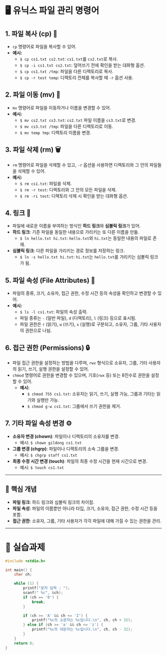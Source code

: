 # 🖥️ 유닉스 파일 관리 명령어

## 1. **파일 복사 (cp) 📑**
   - `cp` 명령어로 파일을 복사할 수 있어.
   - **예시:**
     - `$ cp cs1.txt cs2.txt`: `cs1.txt`를 `cs2.txt`로 복사.
     - `$ cp -i cs1.txt cs2.txt`: 덮어쓰기 전에 확인을 받는 대화형 옵션.
     - `$ cp cs1.txt /tmp`: 파일을 다른 디렉토리로 복사.
     - `$ cp -r test temp`: 디렉토리 전체를 복사할 때 `-r` 옵션 사용.

## 2. **파일 이동 (mv) 🚚**
   - `mv` 명령어로 파일을 이동하거나 이름을 변경할 수 있어.
   - **예시:**
     - `$ mv cs2.txt cs3.txt`: `cs2.txt` 파일 이름을 `cs3.txt`로 변경.
     - `$ mv cs3.txt /tmp`: 파일을 다른 디렉토리로 이동.
     - `$ mv temp tmp`: 디렉토리 이름을 변경.

## 3. **파일 삭제 (rm) 🗑️**
   - `rm` 명령어로 파일을 삭제할 수 있고, `-r` 옵션을 사용하면 디렉토리와 그 안의 파일들을 삭제할 수 있어.
   - **예시:**
     - `$ rm cs1.txt`: 파일을 삭제.
     - `$ rm -r test`: 디렉토리와 그 안의 모든 파일을 삭제.
     - `$ rm -ri test`: 디렉토리 삭제 시 확인을 받는 대화형 옵션.

## 4. **링크 🔗**
   - 파일에 새로운 이름을 부여하는 방식인 **하드 링크**와 **심볼릭 링크**가 있어.
   - **하드 링크**: 기존 파일을 동일한 내용으로 가리키는 또 다른 이름을 만듦.
     - `$ ln hello.txt hi.txt`: `hello.txt`와 `hi.txt`는 동일한 내용의 파일로 존재.
   - **심볼릭 링크**: 다른 파일을 가리키는 경로 정보를 저장하는 링크.
     - `$ ln -s hello.txt hi.txt`: `hi.txt`는 `hello.txt`를 가리키는 심볼릭 링크가 됨.

## 5. **파일 속성 (File Attributes) 📂**
   - 파일의 종류, 크기, 소유자, 접근 권한, 수정 시간 등의 속성을 확인하고 변경할 수 있어.
   - **예시:**
     - `$ ls -l cs1.txt`: 파일의 속성 출력.
     - 파일 종류는 `-` (일반 파일), `d` (디렉토리), `l` (링크) 등으로 표시됨.
     - 파일 권한은 `r` (읽기), `w` (쓰기), `x` (실행)로 구분되고, 소유자, 그룹, 기타 사용자의 권한으로 나뉨.

## 6. **접근 권한 (Permissions) 🔒**
   - 파일 접근 권한을 설정하는 방법을 다루며, `rwx` 형식으로 소유자, 그룹, 기타 사용자의 읽기, 쓰기, 실행 권한을 설정할 수 있어.
   - `chmod` 명령어로 권한을 변경할 수 있으며, 기호(`rwx` 등) 또는 8진수로 권한을 설정할 수 있어.
     - **예시:**
       - `$ chmod 755 cs1.txt`: 소유자는 읽기, 쓰기, 실행 가능, 그룹과 기타는 읽기와 실행만 가능.
       - `$ chmod g-w cs1.txt`: 그룹에서 쓰기 권한을 제거.

## 7. **기타 파일 속성 변경 ⚙️**
   - **소유자 변경 (chown)**: 파일이나 디렉토리의 소유자를 변경.
     - 예시: `$ chown gildong cs1.txt`
   - **그룹 변경 (chgrp)**: 파일이나 디렉토리의 소속 그룹을 변경.
     - 예시: `$ chgrp staff cs1.txt`
   - **최종 수정 시간 변경 (touch)**: 파일의 최종 수정 시간을 현재 시간으로 변경.
     - 예시: `$ touch cs1.txt`

---

## 🌟 **핵심 개념**
   - **파일 링크**: 하드 링크와 심볼릭 링크의 차이점.
   - **파일 속성**: 파일의 이름뿐만 아니라 타입, 크기, 소유자, 접근 권한, 수정 시간 등을 포함.
   - **접근 권한**: 소유자, 그룹, 기타 사용자가 각각 파일에 대해 가질 수 있는 권한을 관리.

---

# 📝 실습과제

```c
#include <stdio.h>

int main() {
    char ch;

    while (1) {
        printf("문자 입력 : ");
        scanf(" %c", &ch);
        if (ch == '0') {
            break;
        }

        if (ch >= 'A' && ch <= 'Z') {
            printf("%c의 소문자는 %c입니다.\n", ch, ch + 32);
        } else if (ch >= 'a' && ch <= 'z') {
            printf("%c의 대문자는 %c입니다.\n", ch, ch - 32);
        }
    }
    return 0;
}
